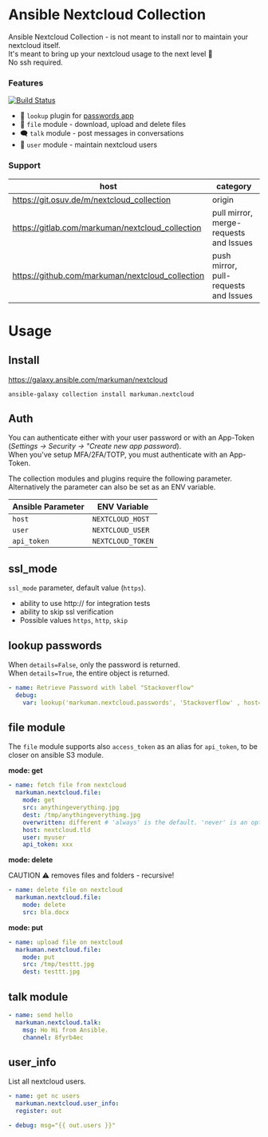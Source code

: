 # Ansible Nextcloud Collection

Ansible Nextcloud Collection - is not meant to install nor to maintain your nextcloud itself.  
It's meant to bring up your nextcloud usage to the next level 🚀  
No ssh required.

### Features

[![Build Status](https://drone.osuv.de/api/badges/m/nextcloud_collection/status.svg)](https://drone.osuv.de/m/nextcloud_collection)

* 🔑 `lookup` plugin for [passwords app](https://apps.nextcloud.com/apps/passwords)
* 💾 `file` module - download, upload and delete files
* 🗨 `talk` module - post messages in conversations
* 👥 `user` module - maintain nextcloud users

### Support


| **host** | **category** |
| --- | --- |
| https://git.osuv.de/m/nextcloud_collection | origin |
| https://gitlab.com/markuman/nextcloud_collection | pull mirror, merge-requests and Issues |
| https://github.com/markuman/nextcloud_collection | push mirror, pull-requests and Issues |

# Usage

## Install

https://galaxy.ansible.com/markuman/nextcloud

`ansible-galaxy collection install markuman.nextcloud`

## Auth

You can authenticate either with your user password or with an App-Token (_Settings -> Security -> "Create new app password_).  
When you've setup MFA/2FA/TOTP, you must authenticate with an App-Token.

The collection modules and plugins require the following parameter. Alternatively the parameter can also be set as an ENV variable.

| **Ansible Parameter** | **ENV Variable** |
| --- | --- |
| `host` | `NEXTCLOUD_HOST` |
| `user` | `NEXTCLOUD_USER` |
| `api_token` | `NEXTCLOUD_TOKEN` |

## ssl_mode

`ssl_mode` parameter, default value (`https`).  
* ability to use http:// for integration tests
* ability to skip ssl verification
* Possible values `https`, `http`, `skip`

## lookup passwords

When `details=False`, only the password is returned.  
When `details=True`, the entire object is returned.

```yml
- name: Retrieve Password with label "Stackoverflow"
  debug:
    var: lookup('markuman.nextcloud.passwords', 'Stackoverflow' , host='nextcloud.tld', user='ansible', api_token='some-token', details=False)
```

## file module

The `file` module supports also `access_token` as an alias for `api_token`, to be closer on ansible S3 module.

**mode: get**
```yml
- name: fetch file from nextcloud
  markuman.nextcloud.file:
    mode: get
    src: anythingeverything.jpg
    dest: /tmp/anythingeverything.jpg
    overwritten: different # 'always' is the default. 'never' is an option too.
    host: nextcloud.tld
    user: myuser
    api_token: xxx
```

**mode: delete**

CAUTION ⚠ removes files and folders - recursive!

```yml
- name: delete file on nextcloud
  markuman.nextcloud.file:
    mode: delete
    src: bla.docx
```

**mode: put**

```yml
- name: upload file on nextcloud
  markuman.nextcloud.file:
    mode: put
    src: /tmp/testtt.jpg
    dest: testtt.jpg
```

## talk module

```yml
- name: send hello
  markuman.nextcloud.talk:
    msg: Ho Hi from Ansible.
    channel: 8fyrb4ec
```

## user_info

List all nextcloud users.

```yml
- name: get nc users
  markuman.nextcloud.user_info:
  register: out

- debug: msg="{{ out.users }}"
```
